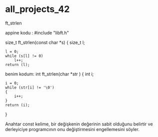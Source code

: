 # all_projects_42

ft_strlen 

appine kodu :
#include "libft.h"

size_t	ft_strlen(const char *s)
{
	size_t l;

	l = 0;
	while (s[l] != 0)
		l++;
	return (l);
  
  
  benim kodum:
  int	ft_strlen(char *str )
{
	int	i;

	i = 0;
	while (str[i] != '\0')
	{
		i++;
	}
	return (i);
}

Anahtar const kelime, bir değişkenin değerinin sabit olduğunu belirtir ve derleyiciye programcının onu değiştirmesini engellemesini söyler.

